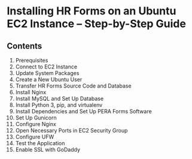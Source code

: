 # Installing HR Forms on an Ubuntu EC2 Instance – Step-by-Step Guide

## Contents
1. Prerequisites
2. Connect to EC2 Instance 
3. Update System Packages 
4. Create a New Ubuntu User
5. Transfer HR Forms Source Code and Database
6. Install Nginx 
7. Install MySQL and Set Up Database 
8. Install Python 3, pip, and virtualenv
9. Install Dependencies and Set Up PERA Forms Software
10. Set Up Gunicorn 
11. Configure Nginx
12. Open Necessary Ports in EC2 Security Group
13. Configure UFW
14. Test the Application
15. Enable SSL with GoDaddy

